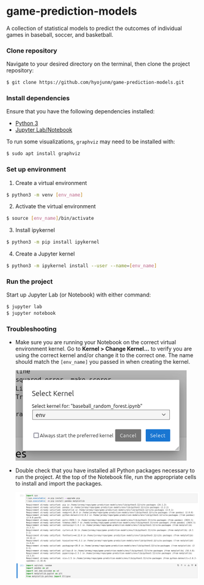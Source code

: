 # game-prediction-models

A collection of statistical models to predict the outcomes of individual games in baseball, soccer, and basketball.

### Clone repository

Navigate to your desired directory on the terminal, then clone the project repository:

```bash
$ git clone https://github.com/hyojunm/game-prediction-models.git
```

### Install dependencies

Ensure that you have the following dependencies installed:

* [Python 3](https://www.python.org/)
* [Jupyter Lab/Notebook](https://jupyter.org/)

To run some visualizations, `graphviz` may need to be installed with:

```bash
$ sudo apt install graphviz
```

### Set up environment

1. Create a virtual environment

```bash
$ python3 -m venv [env_name]
```

2. Activate the virtual environment

```bash
$ source [env_name]/bin/activate
```

3. Install ipykernel

```bash
$ python3 -m pip install ipykernel
```

4. Create a Jupyter kernel

```bash
$ python3 -m ipykernel install --user --name=[env_name]
```

### Run the project

Start up Jupyter Lab (or Notebook) with either command:

```bash
$ jupyter lab
$ jupyter notebook
```

### Troubleshooting

* Make sure you are running your Notebook on the correct virtual environment kernel. Go to **Kernel > Change Kernel...** to verify you are using the correct kernel and/or change it to the correct one. The name should match the `[env_name]` you passed in when creating the kernel.

    ![Choose the correct kernel](kernel.png)

* Double check that you have installed all Python packages necessary to run the project. At the top of the Notebook file, run the appropriate cells to install and import the packages.

    ![Install and import all necessary packages](install.png)